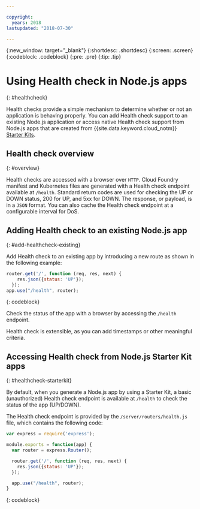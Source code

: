 ```yaml
---

copyright:
  years: 2018
lastupdated: "2018-07-30"

---
```


{:new_window: target="_blank"}
{:shortdesc: .shortdesc}
{:screen: .screen}
{:codeblock: .codeblock}
{:pre: .pre}
{:tip: .tip}

# Using Health check in Node.js apps
{: #healthcheck}

Health checks provide a simple mechanism to determine whether or not an application is behaving properly. You can add Health check support to an existing Node.js application or access native Health check support from Node.js apps that are created from {{site.data.keyword.cloud_notm}} [Starter Kits](https://console.bluemix.net/developer/appservice/starter-kits/).

## Health check overview
{: #overview}

Health checks are accessed with a browser over `HTTP`. Cloud Foundry manifest and Kubernetes files are generated with a Health check endpoint available at `/health`. Standard return codes are used for checking the UP or DOWN status, 200 for UP, and 5xx for DOWN. The response, or payload, is in a `JSON` format. You can also cache the Health check endpoint at a configurable interval for DoS.

## Adding Health check to an existing Node.js app
{: #add-healthcheck-existing}

Add Health check to an existing app by introducing a new route as shown in the following example:
```js
router.get('/', function (req, res, next) {
    res.json({status: 'UP'});
  });
app.use("/health", router);
```
{: codeblock}

Check the status of the app with a browser by accessing the `/health` endpoint.

Health check is extensible, as you can add timestamps or other meaningful criteria.

## Accessing Health check from Node.js Starter Kit apps
{: #healthcheck-starterkit}

By default, when you generate a Node.js app by using a Starter Kit,
a basic (unauthorized) Health check endpoint is available at `/health` to check the status of the app (UP/DOWN).

The Health check endpoint is provided by the `/server/routers/health.js` file, which contains the following code:
```js
var express = require('express');

module.exports = function(app) {
  var router = express.Router();

  router.get('/', function (req, res, next) {
    res.json({status: 'UP'});
  });

  app.use("/health", router);
}
```
{: codeblock}


